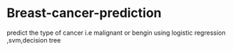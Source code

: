 # Breast-cancer-prediction
predict the type of cancer i.e malignant or bengin using logistic regression ,svm,decision tree
